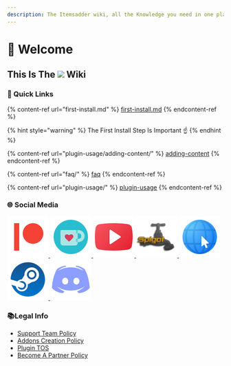 ```yaml
---
description: The Itemsadder wiki, all the Knowledge you need in one place
---
```


# 👋 Welcome

## This Is The ![](.readme-assets/logo\_32x32.png) Wiki

### 💠 Quick Links

{% content-ref url="first-install.md" %}
[first-install.md](first-install.md)
{% endcontent-ref %}

{% hint style="warning" %}
The First Install Step Is Important ☝
{% endhint %}

{% content-ref url="plugin-usage/adding-content/" %}
[adding-content](plugin-usage/adding-content/)
{% endcontent-ref %}

{% content-ref url="faq/" %}
[faq](faq/)
{% endcontent-ref %}

{% content-ref url="plugin-usage/" %}
[plugin-usage](plugin-usage/)
{% endcontent-ref %}

### 🌐 Social Media

[![patreon](.readme-assets/Patreon.png) ](http://patreon.com/lonedev)[![Ko-fi](.readme-assets/Ko-Fi.png) ](http://a.devs.beer/kofi)[![YouTube](.readme-assets/Youtube.png) ](http://youtube.com/lonedev)[![SpigotMC](.readme-assets/SpigotMC.png) ](https://thefourcraft.com)[![Website](.readme-assets/Internet.png) ](https://www.matteodev.it/)[![Steam Developer Page](.readme-assets/Steam.png) ](https://store.steampowered.com/developer/LoneDev/)[![Discord](.readme-assets/Discord.png)](https://discord.gg/4dfnpUK)

### 📚Legal Info

* [Support Team Policy](legal/support-team-policy.md)
* [Addons Creation Policy](legal/addon-creation-policy.md)
* [Plugin TOS](legal/tos.md)
* [Become A Partner Policy](legal/become-a-partner-policy.md)
